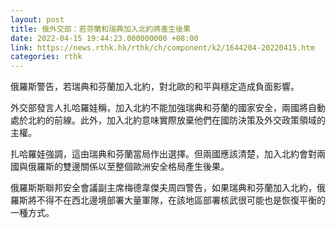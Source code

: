```yaml
---
layout: post
title: 俄外交部：若芬蘭和瑞典加入北約將產生後果
date: 2022-04-15 19:44:23.000000000 +08:00
link: https://news.rthk.hk/rthk/ch/component/k2/1644204-20220415.htm
categories: rthk
---
```


俄羅斯警告，若瑞典和芬蘭加入北約，對北歐的和平與穩定造成負面影響。

外交部發言人扎哈羅娃稱，加入北約不能加強瑞典和芬蘭的國家安全，兩國將自動處於北約的前線。此外，加入北約意味實際放棄他們在國防決策及外交政策領域的主權。

扎哈羅娃強調，這由瑞典和芬蘭當局作出選擇。但兩國應該清楚，加入北約會對兩國與俄羅斯的雙邊關係以至整個歐洲安全格局產生後果。

俄羅斯斯聯邦安全會議副主席梅德韋傑夫周四警告，如果瑞典和芬蘭加入北約，俄羅斯將不得不在西北邊境部署大量軍隊，在該地區部署核武很可能也是恢復平衡的一種方式。
